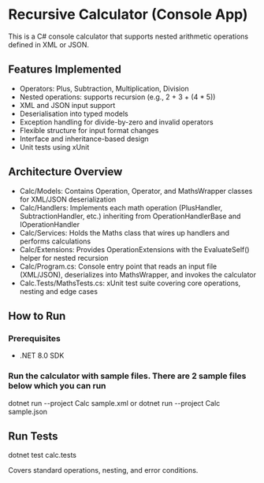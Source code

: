 # Recursive Calculator (Console App)

This is a C# console calculator that supports nested arithmetic operations defined in XML or JSON.

## Features Implemented

- Operators: Plus, Subtraction, Multiplication, Division
- Nested operations: supports recursion (e.g., 2 + 3 + (4 * 5))
- XML and JSON input support
- Deserialisation into typed models
- Exception handling for divide-by-zero and invalid operators
- Flexible structure for input format changes
- Interface and inheritance-based design
- Unit tests using xUnit

## Architecture Overview

- Calc/Models: Contains Operation, Operator, and MathsWrapper classes for XML/JSON deserialization
- Calc/Handlers: Implements each math operation (PlusHandler, SubtractionHandler, etc.) inheriting from OperationHandlerBase and IOperationHandler
- Calc/Services: Holds the Maths class that wires up handlers and performs calculations
- Calc/Extensions: Provides OperationExtensions with the EvaluateSelf() helper for nested recursion
- Calc/Program.cs: Console entry point that reads an input file (XML/JSON), deserializes into MathsWrapper, and invokes the calculator
- Calc.Tests/MathsTests.cs: xUnit test suite covering core operations, nesting and edge cases

## How to Run

### Prerequisites

- .NET 8.0 SDK

### Run the calculator with sample files. There are 2 sample files below which you can run

dotnet run --project Calc sample.xml
or
dotnet run --project Calc sample.json

## Run Tests

dotnet test calc.tests

Covers standard operations, nesting, and error conditions.
